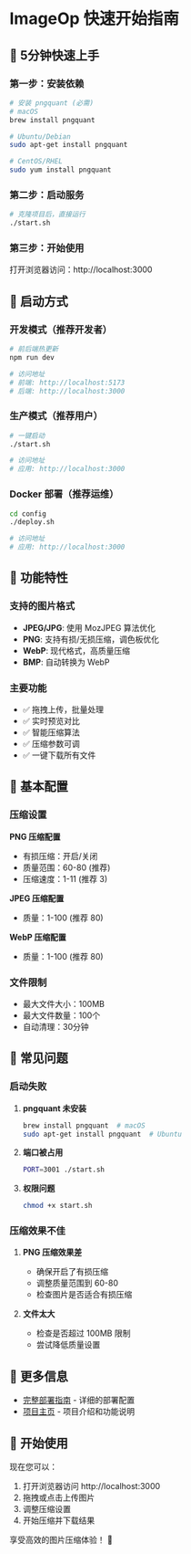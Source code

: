 # ImageOp 快速开始指南

## 🎯 5分钟快速上手

### 第一步：安装依赖

```bash
# 安装 pngquant (必需)
# macOS
brew install pngquant

# Ubuntu/Debian
sudo apt-get install pngquant

# CentOS/RHEL
sudo yum install pngquant
```

### 第二步：启动服务

```bash
# 克隆项目后，直接运行
./start.sh
```

### 第三步：开始使用

打开浏览器访问：http://localhost:3000

## 🚀 启动方式

### 开发模式（推荐开发者）

```bash
# 前后端热更新
npm run dev

# 访问地址
# 前端: http://localhost:5173
# 后端: http://localhost:3000
```

### 生产模式（推荐用户）

```bash
# 一键启动
./start.sh

# 访问地址
# 应用: http://localhost:3000
```

### Docker 部署（推荐运维）

```bash
cd config
./deploy.sh

# 访问地址
# 应用: http://localhost:3000
```

## 📱 功能特性

### 支持的图片格式
- **JPEG/JPG**: 使用 MozJPEG 算法优化
- **PNG**: 支持有损/无损压缩，调色板优化
- **WebP**: 现代格式，高质量压缩
- **BMP**: 自动转换为 WebP

### 主要功能
- ✅ 拖拽上传，批量处理
- ✅ 实时预览对比
- ✅ 智能压缩算法
- ✅ 压缩参数可调
- ✅ 一键下载所有文件

## 🔧 基本配置

### 压缩设置

**PNG 压缩配置**
- 有损压缩：开启/关闭
- 质量范围：60-80 (推荐)
- 压缩速度：1-11 (推荐 3)

**JPEG 压缩配置**
- 质量：1-100 (推荐 80)

**WebP 压缩配置**
- 质量：1-100 (推荐 80)

### 文件限制
- 最大文件大小：100MB
- 最大文件数量：100个
- 自动清理：30分钟

## 🚨 常见问题

### 启动失败

1. **pngquant 未安装**
   ```bash
   brew install pngquant  # macOS
   sudo apt-get install pngquant  # Ubuntu
   ```

2. **端口被占用**
   ```bash
   PORT=3001 ./start.sh
   ```

3. **权限问题**
   ```bash
   chmod +x start.sh
   ```

### 压缩效果不佳

1. **PNG 压缩效果差**
   - 确保开启了有损压缩
   - 调整质量范围到 60-80
   - 检查图片是否适合有损压缩

2. **文件太大**
   - 检查是否超过 100MB 限制
   - 尝试降低质量设置

## 📖 更多信息

- [完整部署指南](DEPLOYMENT.md) - 详细的部署配置
- [项目主页](../README.md) - 项目介绍和功能说明

## 🎉 开始使用

现在您可以：
1. 打开浏览器访问 http://localhost:3000
2. 拖拽或点击上传图片
3. 调整压缩设置
4. 开始压缩并下载结果

享受高效的图片压缩体验！ 🚀
